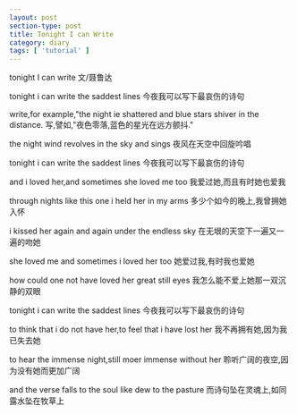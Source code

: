 ```yaml
---
layout: post
section-type: post
title: Tonight I can Write 
category: diary
tags: [ 'tutorial' ]
---
```


tonight I can write
文/聂鲁达

tonight i can write the saddest lines
今夜我可以写下最哀伤的诗句

write,for example,"the night ie shattered and blue stars shiver in the distance.
写,譬如,"夜色零落,蓝色的星光在远方颤抖."

the night wind revolves in the sky and sings
夜风在天空中回旋吟唱

tonight i can write the saddest lines
今夜我可以写下最哀伤的诗句

and i loved her,and sometimes she loved me too
我爱过她,而且有时她也爱我

through nights like this one i held her in my arms
多少个如今的晚上,我曾拥她入怀

i kissed her again and again under the endless sky
在无垠的天空下一遍又一遍的吻她

she loved me and sometimes i loved her too
她爱过我,有时我也爱她

how could one not have loved her great still eyes
我怎么能不爱上她那一双沉静的双眼

tonight i can write the saddest lines
今夜我可以写下最哀伤的诗句

to think that i do not have her,to feel that i have lost her
我不再拥有她,因为我已失去她

to hear the immense night,still moer immense without her
聆听广阔的夜空,因为没有她而更加广阔

and the verse falls to the soul like dew to the pasture
而诗句坠在灵魂上,如同露水坠在牧草上

